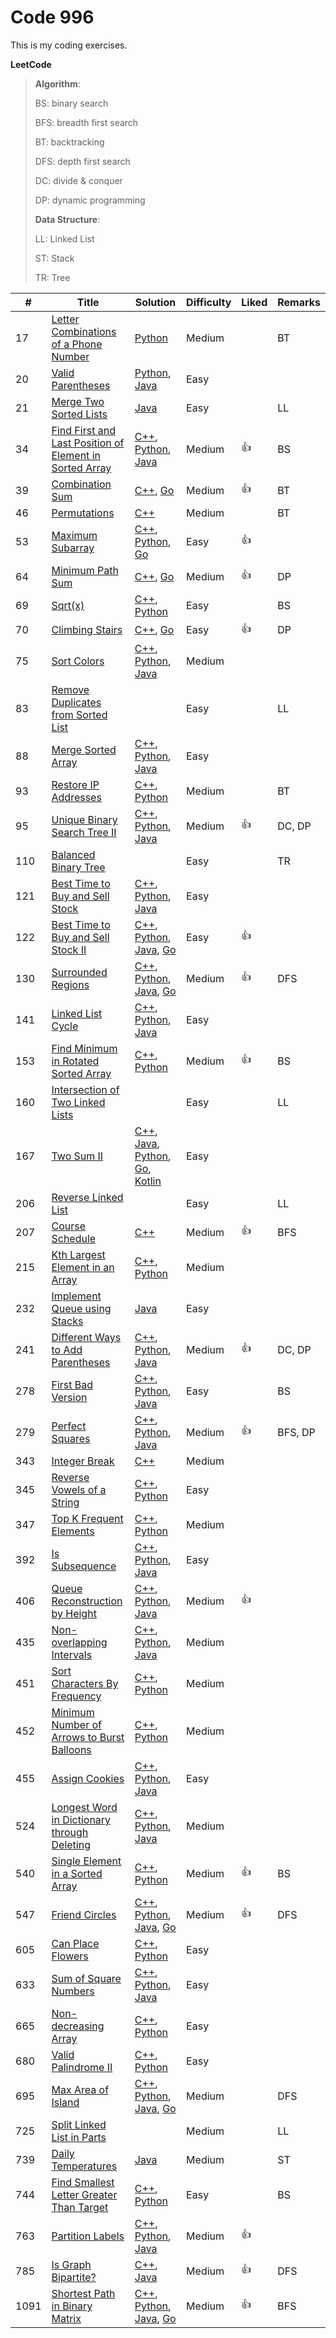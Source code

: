 # Code 996

This is my coding exercises. 

__LeetCode__ 

> __Algorithm__:
>
> BS: binary search
>
> BFS: breadth first search
>
> BT: backtracking
>
> DFS: depth first search
>
> DC: divide & conquer
>
> DP: dynamic programming
>
> __Data Structure__:
>
> LL: Linked List
>
> ST: Stack
>
> TR: Tree
>
> 

| #    | Title                                                        | Solution                                                     | Difficulty | Liked | Remarks |
| ---- | ------------------------------------------------------------ | ------------------------------------------------------------ | ---------- | ----- | ------- |
| 17   | [Letter Combinations of a Phone Number](https://leetcode.com/problems/letter-combinations-of-a-phone-number/) | [Python](solutions/python/LetterCombinations/solution.py)    | Medium     |       | BT      |
| 20   | [Valid Parentheses](https://leetcode.com/problems/valid-parentheses/description/) | [Python](solutions/python/ValidParentheses/solution.py), [Java](solutions/java/src/validParentheses/Solution.java) | Easy       |       |         |
| 21   | [Merge Two Sorted Lists](https://leetcode.com/problems/merge-two-sorted-lists/) | [Java](solutions/java/src/mergeTwoSortedLists/Solution.java) | Easy       |       | LL      |
| 34   | [Find First and Last Position of Element in Sorted Array](https://leetcode.com/problems/find-first-and-last-position-of-element-in-sorted-array/) | [C++](solutions/cpp/findFirstLastElement/solution.cpp), [Python](solutions/python/FindFirstLastElement/solution.py), [Java](solutions/java/src/findFirstLastElement/Solution.java) | Medium     | 👍     | BS      |
| 39   | [Combination Sum](https://leetcode.com/problems/combination-sum/description/) | [C++](solutions/cpp/combinationSum/solution.cpp), [Go](solutions/golang/combinationSum/solution.go) | Medium     | 👍     | BT      |
| 46   | [Permutations](https://leetcode.com/problems/permutations/description/) | [C++](solutions/cpp/permutations/solution.cpp)               | Medium     |       | BT      |
| 53   | [Maximum Subarray](https://leetcode.com/problems/maximum-subarray/description/) | [C++](solutions/cpp/maximumSubarray/solution.cpp), [Python](solutions/python/MaximumSubarray/solution.py), [Go](solutions/golang/maximumSubarray/solution.go) | Easy       | 👍     |         |
| 64   | [Minimum Path Sum](https://leetcode.com/problems/minimum-path-sum/description/) | [C++](solutions/cpp/minimumPathSum/solution.cpp), [Go](solutions/golang/minimumPathSum/solution.go) | Medium     | 👍     | DP      |
| 69   | [Sqrt(x)](https://leetcode.com/problems/sqrtx/)              | [C++](solutions/cpp/sqrtx/solution.cpp), [Python](solutions/python/Sqrtx/solution.py) | Easy       |       | BS      |
| 70   | [Climbing Stairs](https://leetcode.com/problems/climbing-stairs/description/) | [C++](solutions/cpp/climbingStairs/solution.cpp), [Go](solutions/golang/climbingStairs/solution.go) | Easy       | 👍     | DP      |
| 75   | [Sort Colors](https://leetcode.com/problems/sort-colors/description/) | [C++](solutions/cpp/sortColors/solution.cpp), [Python](solutions/python/SortColors/solution.py), [Java](solutions/java/src/sortColors/Solution.java) | Medium     |       |         |
| 83   | [Remove Duplicates from Sorted List](https://leetcode.com/problems/remove-duplicates-from-sorted-list/) |                                                              | Easy       |       | LL      |
| 88   | [Merge Sorted Array](https://leetcode.com/problems/merge-sorted-array/) | [C++](solutions/cpp/mergeSortedArray/solution.cpp), [Python](solutions/python/MergeSortedArray/solution.py), [Java](solutions/java/src/mergeSortedArray/Solution.java) | Easy       |       |         |
| 93   | [Restore IP Addresses](https://leetcode.com/problems/restore-ip-addresses/description/) | [C++](solutions/cpp/restoreIpAddress/solution.cpp), [Python](solutions/python/RestoreIpAddress/solution.py) | Medium     |       | BT      |
| 95   | [Unique Binary Search Tree II](https://leetcode.com/problems/unique-binary-search-trees-ii/description/) | [C++](solutions/cpp/uniqueBinarySearchTreeII/solution.cpp), [Python](solutions/python/UniqueBinarySearchTreeII/solution.py), [Java](solutions/java/src/uniqueBinarySearchTreeII/Solution.java) | Medium     | 👍     | DC, DP  |
| 110  | [Balanced Binary Tree](https://leetcode.com/problems/balanced-binary-tree/) |                                                              | Easy       |       | TR      |
| 121  | [Best Time to Buy and Sell Stock](https://leetcode.com/problems/best-time-to-buy-and-sell-stock/description/) | [C++](solutions/cpp/bestTimeToBuyAndSellStock/solution.cpp), [Python](solutions/python/BestTimeToBuyAndSellStock/solution.py), [Java](solutions/java/src/bestTimeToBuyAndSellStock/Solution.java) | Easy       |       |         |
| 122  | [Best Time to Buy and Sell Stock II](https://leetcode.com/problems/best-time-to-buy-and-sell-stock-ii/) | [C++](solutions/cpp/bestTimeToBuyAndSellStockII/solution.cpp), [Python](solutions/python/BestTimeToBuyAndSellStockII/solution.py), [Java](solutions/java/src/bestTimeToBuyAndSellStockII/Solution.java), [Go](solutions/golang/bestTimeToBuyAndSellStockII/solution.go) | Easy       | 👍     |         |
| 130  | [Surrounded Regions](https://leetcode.com/problems/surrounded-regions/description/) | [C++](solutions/cpp/surroundedRegions/solution.cpp), [Python](solutions/python/SurroundedRegions/solution.py), [Java](solutions/java/src/surroundedRegions/Solution.java), [Go](solutions/golang/surroundedRegions/solution.go) | Medium     | 👍     | DFS     |
| 141  | [Linked List Cycle](https://leetcode.com/problems/linked-list-cycle/) | [C++](solutions/cpp/linkedListCycle/solution.cpp), [Python](solutions/python/LinkedListCycle/solution.py), [Java](solutions/java/src/linkedListCycle/Solution.java) | Easy       |       |         |
| 153  | [Find Minimum in Rotated Sorted Array](https://leetcode.com/problems/find-minimum-in-rotated-sorted-array/description/) | [C++](solutions/cpp/findMinimumRotatedSortedArray/solution.cpp), [Python](solutions/python/FindMinimumRotatedSortedArray/solution.py) | Medium     | 👍     | BS      |
| 160  | [Intersection of Two Linked Lists](https://leetcode.com/problems/intersection-of-two-linked-lists/) |                                                              | Easy       |       | LL      |
| 167  | [Two Sum II](https://leetcode.com/problems/two-sum-ii-input-array-is-sorted/) | [C++](solutions/cpp/twoSumII/solution.cpp), [Java](solutions/java/src/twosumii/Solution.java), [Python](solutions/python/TwoSumII/solution.py), [Go](solutions/golang/twoSumII/solution.go), [Kotlin](solutions/kotlin/src/twosumii/solution.kt) | Easy       |       |         |
| 206  | [Reverse Linked List](https://leetcode.com/problems/merge-two-sorted-lists/description/) |                                                              | Easy       |       | LL      |
| 207  | [Course Schedule](https://leetcode.com/problems/course-schedule/description/) | [C++](solutions/cpp/courseSchedule/solution.cpp)             | Medium     | 👍     | BFS     |
| 215  | [Kth Largest Element in an Array](https://leetcode.com/problems/kth-largest-element-in-an-array/description/) | [C++](solutions/cpp/kthLargestElement/solution.cpp), [Python](solutions/python/KthLargestElement/solution.py) | Medium     |       |         |
| 232  | [Implement Queue using Stacks](https://leetcode.com/problems/implement-queue-using-stacks/) | [Java](solutions/java/src/implementQueueUsingStacks/Solution.java) | Easy       |       |         |
| 241  | [Different Ways to Add Parentheses](https://leetcode.com/problems/different-ways-to-add-parentheses/description/) | [C++](solutions/cpp/diffWaysToAddParentheses/solution.cpp), [Python](solutions/python/DiffWaysToAddParentheses/solution.py), [Java](solutions/java/src/diffWaysToAddParentheses/Solution.java) | Medium     | 👍     | DC, DP  |
| 278  | [First Bad Version](https://leetcode.com/problems/first-bad-version/description/) | [C++](solutions/cpp/firstBadVersion/solution.cpp), [Python](solutions/python/FirstBadVersion/solution.py), [Java](solutions/java/src/firstBadVersion/Solution.java) | Easy       |       | BS      |
| 279  | [Perfect Squares](https://leetcode.com/problems/perfect-squares/description/) | [C++](solutions/cpp/perfectSquares/solution.cpp), [Python](solutions/python/PerfectSquares/solution.py), [Java](solutions/java/src/perfectSquares/Solution.java) | Medium     | 👍     | BFS, DP |
| 343  | [Integer Break](https://leetcode.com/problems/integer-break/) | [C++](solutions/cpp/integerBreak/solution.cpp)               | Medium     |       |         |
| 345  | [Reverse Vowels of a String](https://leetcode.com/problems/reverse-vowels-of-a-string/) | [C++](solutions/cpp/reverseVowels/solution.cpp), [Python](solutions/python/ReverseVowels/solution.py) | Easy       |       |         |
| 347  | [Top K Frequent Elements](https://leetcode.com/problems/top-k-frequent-elements/) | [C++](solutions/cpp/topKFrequentElements/solution.cpp), [Python](solutions/python/TopKFrequentElements/solution.py) | Medium     |       |         |
| 392  | [Is Subsequence](https://leetcode.com/problems/is-subsequence/description/) | [C++](solutions/cpp/isSubsequence/solution.cpp), [Python](solutions/python/IsSubsequence/solution.py), [Java](solutions/java/src/isSubsequence/Solution.java) | Easy       |       |         |
| 406  | [Queue Reconstruction by Height](https://leetcode.com/problems/queue-reconstruction-by-height/description/) | [C++](solutions/cpp/queueReconstructionByHeight/solution.cpp), [Python](solutions/python/QueueReconstructionByHeight/solution.py), [Java](solutions/java/src/queueReconstructionByHeight/Solution.java) | Medium     | 👍     |         |
| 435  | [Non-overlapping Intervals](https://leetcode.com/problems/non-overlapping-intervals/description/) | [C++](solutions/cpp/nonOverlappingInterval/solution.cpp), [Python](solutions/python/NonOverlappingIntervals/solution.py), [Java](solutions/java/src/nonOverlappingInterval/Solution.java) | Medium     |       |         |
| 451  | [Sort Characters By Frequency](https://leetcode.com/problems/sort-characters-by-frequency/description/) | [C++](solutions/cpp/sortCharactersByFrequency/solution.cpp), [Python](solutions/python/SortCharactersByFrequency/solution.py) | Medium     |       |         |
| 452  | [Minimum Number of Arrows to Burst Balloons](https://leetcode.com/problems/minimum-number-of-arrows-to-burst-balloons/description/) | [C++](solutions/cpp/findMinArrowShots/solution.cpp), [Python](solutions/python/FindMinArrowShots/solution.py) | Medium     |       |         |
| 455  | [Assign Cookies](https://leetcode.com/problems/assign-cookies/description/) | [C++](solutions/cpp/assignCookies/solution.cpp), [Python](solutions/python/AssignCookies/solution.py), [Java](solutions/java/src/assignCookies/Solution.java) | Easy       |       |         |
| 524  | [Longest Word in Dictionary through Deleting](https://leetcode.com/problems/longest-word-in-dictionary-through-deleting/) | [C++](solutions/cpp/findLongestWord/solution.cpp), [Python](solutions/python/FindLongestWord/solution.py), [Java](solutions/java/src/findLongestWord/Solution.java) | Medium     |       |         |
| 540  | [Single Element in a Sorted Array](https://leetcode.com/problems/single-element-in-a-sorted-array/description/) | [C++](solutions/cpp/singleElementInASortedArray/solution.cpp), [Python](solutions/python/SingleElementInASortedArray/solution.py) | Medium     | 👍     | BS      |
| 547  | [Friend Circles](https://leetcode.com/problems/friend-circles/description/) | [C++](solutions/cpp/friendCircles/solution.cpp), [Python](solutions/python/FriendCircles/solution.py), [Java](solutions/java/src/friendCircles/Solution.java), [Go](solutions/golang/friendCircles/solution.go) | Medium     | 👍     | DFS     |
| 605  | [Can Place Flowers](https://leetcode.com/problems/can-place-flowers/description/) | [C++](solutions/cpp/canPlaceFlowers/solution.cpp), [Python](solutions/python/CanPlaceFlowers/solution.py) | Easy       |       |         |
| 633  | [Sum of Square Numbers](https://leetcode.com/problems/sum-of-square-numbers/) | [C++](solutions/cpp/sumOfSquareNumbers/solution.cpp), [Python](solutions/python/SumOfSquareNumbers/solution.py), [Java](solutions/java/src/sumOfSquareNumbers/Solution.java) | Easy       |       |         |
| 665  | [Non-decreasing Array](https://leetcode.com/problems/non-decreasing-array/description/) | [C++](solutions/cpp/nonDecreasingArray/solution.cpp), [Python](solutions/python/NonDecreasingArray/solution.py) | Easy       |       |         |
| 680  | [Valid Palindrome II](https://leetcode.com/problems/valid-palindrome-ii/description/) | [C++](solutions/cpp/validPalindromeII/solution.cpp), [Python](solutions/python/ValidPalindromeII/solution.py) | Easy       |       |         |
| 695  | [Max Area of Island](https://leetcode.com/problems/max-area-of-island/description/) | [C++](solutions/cpp/maxAreaIsland/solution.cpp), [Python](solutions/python/MaxAreaIsland/solution.py), [Java](solutions/java/src/maxAreaIsland/Solution.java), [Go](solutions/golang/maxAreaIsland/solution.go) | Medium     |       | DFS     |
| 725  | [Split Linked List in Parts](https://leetcode.com/problems/split-linked-list-in-parts/) |                                                              | Medium     |       | LL      |
| 739  | [Daily Temperatures](https://leetcode.com/problems/daily-temperatures/description/) | [Java](solutions/java/src/dailyTemperatures/Solution.java)   | Medium     |       | ST      |
| 744  | [Find Smallest Letter Greater Than Target](https://leetcode.com/problems/find-smallest-letter-greater-than-target/description/) | [C++](solutions/cpp/findSmallestLetterGreaterThanTarget/solution.cpp), [Python](solutions/python/FindSmallestLetterGreaterThanTarget/solution.py) | Easy       |       | BS      |
| 763  | [Partition Labels](https://leetcode.com/problems/partition-labels/description/) | [C++](solutions/cpp/partitionLabels/solution.cpp), [Python](solutions/python/PartitionLabels/solution.py), [Java](solutions/java/src/partitionLabels/Solution.java) | Medium     | 👍     |         |
| 785  | [Is Graph Bipartite?](https://leetcode.com/problems/is-graph-bipartite/description/) | [C++](solutions/cpp/isGraphBipartite/solution.cpp), [Java](solutions/java/src/isGraphBipartite/Solution.java)           | Medium     | 👍     | DFS     |
| 1091 | [Shortest Path in Binary Matrix](https://leetcode.com/problems/shortest-path-in-binary-matrix/) | [C++](solutions/cpp/shortestPathInBinaryMatrix/solution.cpp), [Python](solutions/python/ShortestPathInBinaryMatrix/solution.py), [Java](solutions/java/src/shortestPathInBinaryMatrix/Solution.java), [Go](solutions/golang/shortestPathInBinaryMatrix/solution.go) | Medium     | 👍     | BFS     |

